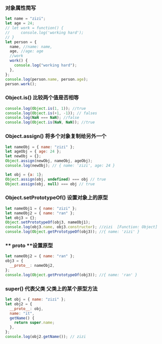 ### 对象属性简写

```javascript
let name = "zizi";
let age = 24;
// let work = function() {
//     console.log('working hard');
// }
let person = {
  name, //name: name,
  age, //age: age
  //work
  work() {
    console.log("working hard");
  },
};
console.log(person.name, person.age);
person.work();
```

### Object.is() 比较两个值是否相等

```javascript
console.log(Object.is(1, 1)); //true
console.log(Object.is(+1, -1)); // falses
console.log(NaN === NaN); //false
console.log(Object.is(NaN, NaN)); //true
```

### Object.assign() 将多个对象复制给另外一个

```javascript
let nameObj = { name: "zizi" };
let ageObj = { age: 24 };
let newObj = {};
Object.assign(newObj, nameObj, ageObj);
console.log(newObj); // { name: 'zizi', age: 24 }

let obj = {a: 1};
Object.assign(obj, undefined) === obj // true
Object.assign(obj, null) === obj // true
```

### Object.setPrototypeOf() 设置对象上的原型

```javascript
let nameObj1 = { name: "zizi" };
let nameObj2 = { name: "ran" };
let obj3 = {};
Object.setPrototypeOf(obj3, nameObj1);
console.log(obj3.name, obj3.constructor); //zizi  [Function: Object]
console.log(Object.getPrototypeOf(obj3)); //{ name: 'zizi' }
```

### ** proto **设置原型

```javascript
let nameObj2 = { name: "ran" };
obj3 = {
  __proto__: nameObj2,
};
console.log(Object.getPrototypeOf(obj3)); //{ name: 'ran' }
```

### super() 代表父类 父类上的某个原型方法

```javascript
let obj = { name: "zizi" };
let obj2 = {
  __proto__: obj,
  name: "it",
  getName() {
    return super.name;
  },
};
console.log(obj2.getName()); // zizi
```
